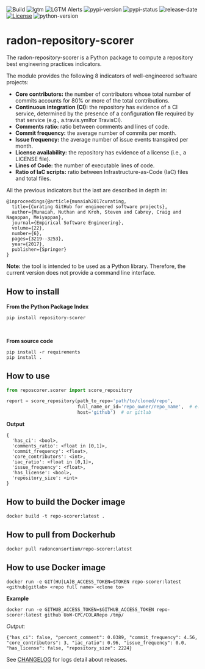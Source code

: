 ![Build](https://github.com/radon-h2020/radon-repository-scorer/workflows/Build/badge.svg)
![lgtm](https://img.shields.io/lgtm/grade/python/github/radon-h2020/radon-repository-scorer)
![LGTM Alerts](https://img.shields.io/lgtm/alerts/github/radon-h2020/radon-repository-scorer)
![pypi-version](https://img.shields.io/pypi/v/repository-scorer)
![pypi-status](https://img.shields.io/pypi/status/repository-scorer)
![release-date](https://img.shields.io/github/release-date/radon-h2020/radon-repository-scorer)
[![License](https://img.shields.io/badge/License-Apache%202.0-blue.svg)](https://opensource.org/licenses/Apache-2.0)
![python-version](https://img.shields.io/pypi/pyversions/repository-scorer)

# radon-repository-scorer
The radon-repository-scorer is a Python package to compute a repository best engineering practices indicators.

The module provides the following 8 indicators of well-engineered software projects:

* **Core contributors:** the number of contributors whose total number of commits accounts for 80% or more of the total contributions.
* **Continuous integration (CI):** the repository has evidence of a CI service, determined by the presence of a configuration file required by that service (e.g., a.travis.ymlfor TravisCI).
* **Comments ratio:** ratio between comments and lines of code.
* **Commit frequency:** the average number of commits per month.
* **Issue frequency:** the average number of issue events transpired per month.
* **License availability:** the repository has evidence of a license (i.e., a LICENSE file).
* **Lines of Code:** the number of executable lines of code. 
* **Ratio of IaC scripts:** ratio between Infrastructure-as-Code (IaC) files and total files.


All the previous indicators but the last are described in depth in:

```text
@inproceedings{@article{munaiah2017curating,
  title={Curating GitHub for engineered software projects},
  author={Munaiah, Nuthan and Kroh, Steven and Cabrey, Craig and Nagappan, Meiyappan},
  journal={Empirical Software Engineering},
  volume={22},
  number={6},
  pages={3219--3253},
  year={2017},
  publisher={Springer}
}
```
          

**Note:** the tool is intended to be used as a Python library. 
Therefore, the current version does not provide a command line interface.

## How to install

**From the Python Package Index** 

```pip install repository-scorer```

<br>

**From source code**
```
pip install -r requirements
pip install .
```


## How to use

```python
from reposcorer.scorer import score_repository

report = score_repository(path_to_repo='path/to/cloned/repo',
                          full_name_or_id='repo_owner/repo_name',  # e.g., radon-h2020/radon-repository-scorer
                          host='github')  # or gitlab
```

**Output**
```text
{
  'has_ci': <bool>,
  'comments_ratio': <float in [0,1]>,
  'commit_frequency': <float>,
  'core_contributors': <int>,
  'iac_ratio': <float in [0,1]>,
  'issue_frequency': <float>,
  'has_license': <bool>,
  'repository_size': <int>
}
``` 


## How to build the Docker image

`docker build -t repo-scorer:latest .`

## How to pull from Dockerhub

`docker pull radonconsortium/repo-scorer:latest`

## How to use Docker image

`docker run -e GIT(HU|LA)B_ACCESS_TOKEN=$TOKEN repo-scorer:latest <github|gitlab> <repo full name> <clone to>`

**Example**

`docker run -e GITHUB_ACCESS_TOKEN=$GITHUB_ACCESS_TOKEN repo-scorer:latest github UoW-CPC/COLARepo /tmp/`

*Output:*

`{"has_ci": false, "percent_comment": 0.0389, "commit_frequency": 4.56, "core_contributors": 3, "iac_ratio": 0.96, "issue_frequency": 0.0, "has_license": false, "repository_size": 2224}`


See [CHANGELOG](CHANGELOG.md) for logs detail about releases.